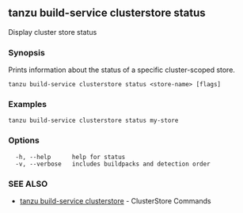 ## tanzu build-service clusterstore status

Display cluster store status

### Synopsis

Prints information about the status of a specific cluster-scoped store.

```
tanzu build-service clusterstore status <store-name> [flags]
```

### Examples

```
tanzu build-service clusterstore status my-store
```

### Options

```
  -h, --help      help for status
  -v, --verbose   includes buildpacks and detection order
```

### SEE ALSO

* [tanzu build-service clusterstore](tanzu_build-service_clusterstore.md)	 - ClusterStore Commands

